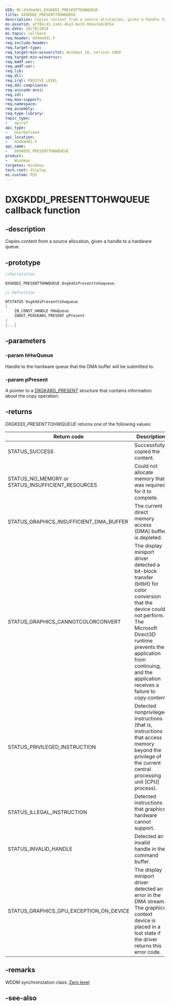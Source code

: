 ```yaml
---
UID: NC:d3dkmddi.DXGKDDI_PRESENTTOHWQUEUE
title: DXGKDDI_PRESENTTOHWQUEUE
description: Copies content from a source allocation, given a handle to a hardware queue.
ms.assetid: af78bc41-2a61-4ba3-be19-8daa7ebc8554
ms.date: 10/19/2018
ms.topic: callback
req.header: d3dkmddi.h
req.include-header:
req.target-type:
req.target-min-winverclnt: Windows 10, version 1809
req.target-min-winversvr:
req.kmdf-ver:
req.umdf-ver:
req.lib:
req.dll:
req.irql: PASSIVE_LEVEL
req.ddi-compliance:
req.unicode-ansi:
req.idl:
req.max-support:
req.namespace:
req.assembly:
req.type-library: 
topic_type: 
-	apiref
api_type: 
-	UserDefined
api_location: 
-	d3dkmddi.h
api_name: 
-	DXGKDDI_PRESENTTOHWQUEUE
product:
-	Windows
targetos: Windows
tech.root: display
ms.custom: RS5
---
```


# DXGKDDI_PRESENTTOHWQUEUE callback function

## -description

Copies content from a source allocation, given a handle to a hardware queue.

## -prototype

```cpp
//Declaration

DXGKDDI_PRESENTTOHWQUEUE DxgkddiPresenttohwqueue; 

// Definition

NTSTATUS DxgkddiPresenttohwqueue 
(
	IN_CONST_HANDLE hHwQueue
	INOUT_PDXGKARG_PRESENT pPresent
)
{...}

```

## -parameters

### -param hHwQueue

Handle to the hardware queue that the DMA buffer will be submitted to.

### -param pPresent

A pointer to a [DXGKARG_PRESENT](ns-d3dkmddi-_dxgkarg_present.md) structure that contains information about the copy operation.

## -returns

*DXGKDDI_PRESENTTOHWQUEUE* returns one of the following values:

|Return code|Description|
| -- | -- |
|STATUS_SUCCESS|Successfully copied the content.|
|STATUS_NO_MEMORY or STATUS_INSUFFICIENT_RESOURCES|Could not allocate memory that was required for it to complete.|
|STATUS_GRAPHICS_INSUFFICIENT_DMA_BUFFER|The current direct memory access (DMA) buffer is depleted.|
|STATUS_GRAPHICS_CANNOTCOLORCONVERT|The display miniport driver detected a bit-block transfer (bitblt) for color conversion that the device could not perform. The Microsoft Direct3D runtime prevents the application from continuing, and the application receives a failure to copy content.|
|STATUS_PRIVILEGED_INSTRUCTION|Detected nonprivileged instructions (that is, instructions that access memory beyond the privilege of the current central processing unit [CPU] process).|
|STATUS_ILLEGAL_INSTRUCTION|Detected instructions that graphics hardware cannot support.|
|STATUS_INVALID_HANDLE|Detected an invalid handle in the command buffer.|
|STATUS_GRAPHICS_GPU_EXCEPTION_ON_DEVICE|The display miniport driver detected an error in the DMA stream. The graphics context device is placed in a lost state if the driver returns this error code.|


## -remarks

WDDM synchronization class: [Zero level](https://docs.microsoft.com/windows-hardware/drivers/display/threading-and-synchronization-zero-level)


## -see-also
